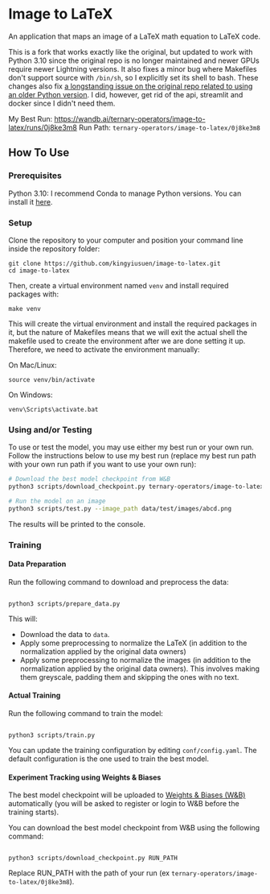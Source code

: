 # Image to LaTeX

An application that maps an image of a LaTeX math equation to LaTeX code.

This is a fork that works exactly like the original, but updated to work with Python 3.10 since the original repo is no longer maintained and newer GPUs require newer Lightning versions. It also fixes a minor bug where Makefiles don't support source with `/bin/sh`, so I explicitly set its shell to bash. These changes also fix [a longstanding issue on the original repo related to using an older Python version](https://github.com/kingyiusuen/image-to-latex/issues/20). I did, however, get rid of the api, streamlit and docker since I didn't need them.

My Best Run: https://wandb.ai/ternary-operators/image-to-latex/runs/0j8ke3m8
Run Path: `ternary-operators/image-to-latex/0j8ke3m8`

## How To Use

### Prerequisites

Python 3.10: I recommend Conda to manage Python versions. You can install it [here](https://docs.conda.io/en/latest/miniconda.html).

### Setup

Clone the repository to your computer and position your command line inside the repository folder:

```
git clone https://github.com/kingyiusuen/image-to-latex.git
cd image-to-latex
```

Then, create a virtual environment named `venv` and install required packages with:

```
make venv
```

This will create the virtual environment and install the required packages in it, but the nature of Makefiles means that we will exit the actual shell the makefile used to create the environment after we are done setting it up. Therefore, we need to activate the environment manually:

On Mac/Linux:

```
source venv/bin/activate
```

On Windows:

```
venv\Scripts\activate.bat
```

### Using and/or Testing

To use or test the model, you may use either my best run or your own run. Follow the instructions below to use my best run (replace my best run path with your own run path if you want to use your own run):

```bash
# Download the best model checkpoint from W&B
python3 scripts/download_checkpoint.py ternary-operators/image-to-latex/0j8ke3m8

# Run the model on an image
python3 scripts/test.py --image_path data/test/images/abcd.png
```

The results will be printed to the console.

### Training

#### Data Preparation

Run the following command to download and preprocess the data:

```

python3 scripts/prepare_data.py

```

This will:

- Download the data to `data`.
- Apply some preprocessing to normalize the LaTeX (in addition to the normalization applied by the original data owners)
- Apply some preprocessing to normalize the images (in addition to the normalization applied by the original data owners). This involves making them greyscale, padding them and skipping the ones with no text.

#### Actual Training

Run the following command to train the model:

```

python3 scripts/train.py

```

You can update the training configuration by editing `conf/config.yaml`. The default configuration is the one used to train the best model.

#### Experiment Tracking using Weights & Biases

The best model checkpoint will be uploaded to [Weights & Biases (W&B)](https://wandb.ai/) automatically (you will be asked to register or login to W&B before the training starts).

You can download the best model checkpoint from W&B using the following command:

```

python3 scripts/download_checkpoint.py RUN_PATH

```

Replace RUN_PATH with the path of your run (ex `ternary-operators/image-to-latex/0j8ke3m8`).
